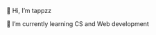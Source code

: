 👋 Hi, I’m tappzz

🌱 I’m currently learning CS and Web development


<!---
tappzz/tappzz is a ✨ special ✨ repository because its `README.md` (this file) appears on your GitHub profile.
You can click the Preview link to take a look at your changes.
--->
